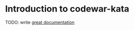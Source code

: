 # Introduction to codewar-kata

TODO: write [great documentation](http://jacobian.org/writing/what-to-write/)
